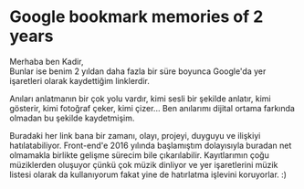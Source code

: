 # Google bookmark memories of 2 years

Merhaba ben Kadir,<br/>
Bunlar ise benim 2 yıldan daha fazla bir süre boyunca Google'da yer işaretleri olarak kaydettiğim linklerdir.

Anıları anlatmanın bir çok yolu vardır, kimi sesli bir şekilde anlatır, kimi gösterir, kimi fotoğraf çeker, kimi çizer... Ben anılarımı dijital ortama farkında olmadan bu şekilde kaydetmişim.

Buradaki her link bana bir zamanı, olayı, projeyi, duyguyu ve ilişkiyi hatılatabiliyor. Front-end'e 2016 yılında başlamıştım dolayısıyla buradan net olmamakla birlikte gelişme sürecim bile çıkarılabilir. Kayıtlarımın çoğu müziklerden oluşuyor çünkü çok müzik dinliyor ve yer işaretlerini müzik listesi olarak da kullanıyorum fakat yine de hatırlatma işlevini koruyorlar. :)
